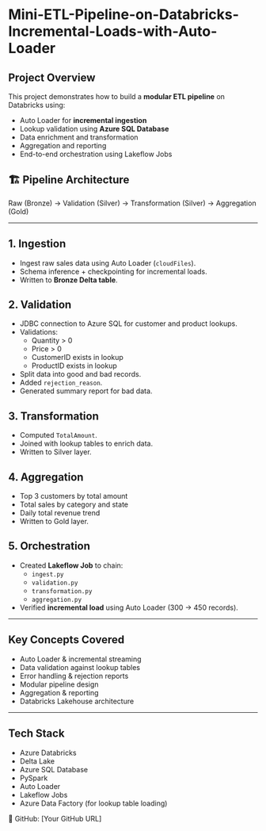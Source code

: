 # Mini-ETL-Pipeline-on-Databricks-Incremental-Loads-with-Auto-Loader
##  Project Overview
This project demonstrates how to build a **modular ETL pipeline** on Databricks using:
- Auto Loader for **incremental ingestion**
- Lookup validation using **Azure SQL Database**
- Data enrichment and transformation
- Aggregation and reporting
- End-to-end orchestration using Lakeflow Jobs
## 🏗️ Pipeline Architecture

Raw (Bronze) → Validation (Silver) → Transformation (Silver) → Aggregation (Gold)


---

##  1. Ingestion
- Ingest raw sales data using Auto Loader (`cloudFiles`).
- Schema inference + checkpointing for incremental loads.
- Written to **Bronze Delta table**.

##  2. Validation
- JDBC connection to Azure SQL for customer and product lookups.
- Validations:
  - Quantity > 0
  - Price > 0
  - CustomerID exists in lookup
  - ProductID exists in lookup
- Split data into good and bad records.
- Added `rejection_reason`.
- Generated summary report for bad data.

## 3. Transformation
- Computed `TotalAmount`.
- Joined with lookup tables to enrich data.
- Written to Silver layer.

## 4. Aggregation
- Top 3 customers by total amount
- Total sales by category and state
- Daily total revenue trend
- Written to Gold layer.

##  5. Orchestration
- Created **Lakeflow Job** to chain:
  - `ingest.py`
  - `validation.py`
  - `transformation.py`
  - `aggregation.py`
- Verified **incremental load** using Auto Loader (300 → 450 records).

---

##  Key Concepts Covered
- Auto Loader & incremental streaming
- Data validation against lookup tables
- Error handling & rejection reports
- Modular pipeline design
- Aggregation & reporting
- Databricks Lakehouse architecture

---

##  Tech Stack
- Azure Databricks
- Delta Lake
- Azure SQL Database
- PySpark
- Auto Loader
- Lakeflow Jobs
- Azure Data Factory (for lookup table loading)


🐙 GitHub: [Your GitHub URL]
